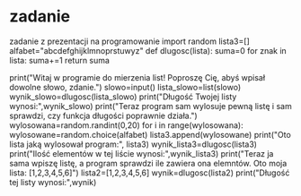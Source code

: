 # zadanie
zadanie z prezentacji na programowanie
import random
lista3=[]
alfabet="abcdefghijklmnoprstuwyz"
def dlugosc(lista):
    suma=0
    for znak in lista:
        suma+=1
    return suma

print("Witaj w programie do mierzenia list! Poproszę Cię, abyś wpisał dowolne słowo, zdanie.")
slowo=input()
lista_slowo=list(slowo)
wynik_slowo=dlugosc(lista_slowo)
print("Długość Twojej listy wynosi:",wynik_slowo)
print("Teraz program sam wylosuje pewną listę i sam sprawdzi, czy funkcja długości poprawnie działa.")
wylosowana=random.randint(0,20)
for i in range(wylosowana):
    wylosowane=random.choice(alfabet)
    lista3.append(wylosowane)
print("Oto lista jaką wylosował program:", lista3)
wynik_lista3=dlugosc(lista3)
print("Ilość elementów w tej liście wynosi:",wynik_lista3)
print("Teraz ja sama wpiszę listę, a program sprawdzi ile zawiera ona elemntów. Oto moja lista: [1,2,3,4,5,6]")
lista2=[1,2,3,4,5,6]
wynik=dlugosc(lista2)
print("Długość tej listy wynosi:",wynik)
